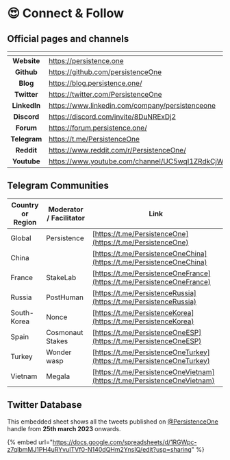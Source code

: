 # 😍 Connect & Follow

## Official pages and channels

<table data-view="cards"><thead><tr><th align="center"></th><th data-hidden data-card-target data-type="content-ref"></th></tr></thead><tbody><tr><td align="center"><strong>Website</strong></td><td><a href="https://persistence.one">https://persistence.one</a></td></tr><tr><td align="center"><strong>Github</strong></td><td><a href="https://github.com/persistenceOne">https://github.com/persistenceOne</a></td></tr><tr><td align="center"><strong>Blog</strong></td><td><a href="https://blog.persistence.one/">https://blog.persistence.one/</a></td></tr><tr><td align="center"><strong>Twitter</strong></td><td><a href="https://twitter.com/PersistenceOne">https://twitter.com/PersistenceOne</a></td></tr><tr><td align="center"><strong>LinkedIn</strong></td><td><a href="https://www.linkedin.com/company/persistenceone">https://www.linkedin.com/company/persistenceone</a></td></tr><tr><td align="center"><strong>Discord</strong></td><td><a href="https://discord.com/invite/8DuNRExDj2">https://discord.com/invite/8DuNRExDj2</a></td></tr><tr><td align="center"><strong>Forum</strong></td><td><a href="https://forum.persistence.one/">https://forum.persistence.one/</a></td></tr><tr><td align="center"><strong>Telegram</strong></td><td><a href="https://t.me/PersistenceOne">https://t.me/PersistenceOne</a></td></tr><tr><td align="center"><strong>Reddit</strong></td><td><a href="https://www.reddit.com/r/PersistenceOne/">https://www.reddit.com/r/PersistenceOne/</a></td></tr><tr><td align="center"><strong>Youtube</strong></td><td><a href="https://www.youtube.com/channel/UC5wqI1ZRdkCjWWVOCQdhxLQ">https://www.youtube.com/channel/UC5wqI1ZRdkCjWWVOCQdhxLQ</a></td></tr></tbody></table>

##

## Telegram Communities

| Country or Region | Moderator / Facilitator | Link                                                                     |
| ----------------- | ----------------------- | ------------------------------------------------------------------------ |
| Global            | Persistence             | [https://t.me/PersistenceOne](https://t.me/PersistenceOne)               |
| China             |                         | [https://t.me/PersistenceOneChina](https://t.me/PersistenceOneChina)     |
| France            | StakeLab                | [https://t.me/PersistenceOneFrance](https://t.me/PersistenceOneFrance)   |
| Russia            | PostHuman               | [https://t.me/PersistenceRussia](https://t.me/PersistenceRussia)         |
| South-Korea       | Nonce                   | [https://t.me/PersistenceKorea](https://t.me/PersistenceKorea)           |
| Spain             | Cosmonaut Stakes        | [https://t.me/PersistenceOneESP](https://t.me/PersistenceOneESP)         |
| Turkey            | Wonder wasp             | [https://t.me/PersistenceOneTurkey](https://t.me/PersistenceOneTurkey)   |
| Vietnam           | Megala                  | [https://t.me/PersistenceOneVietnam](https://t.me/PersistenceOneVietnam) |



## Twitter Database

This embedded sheet shows all the tweets published on [@PersistenceOne](https://twitter.com/PersistenceOne) handle from **25th march 2023** onwards. &#x20;

{% embed url="https://docs.google.com/spreadsheets/d/1RGWpc-z7qlbmMJ1PH4uRYvuITVf0-N140dQHm2YnsIQ/edit?usp=sharing" %}
